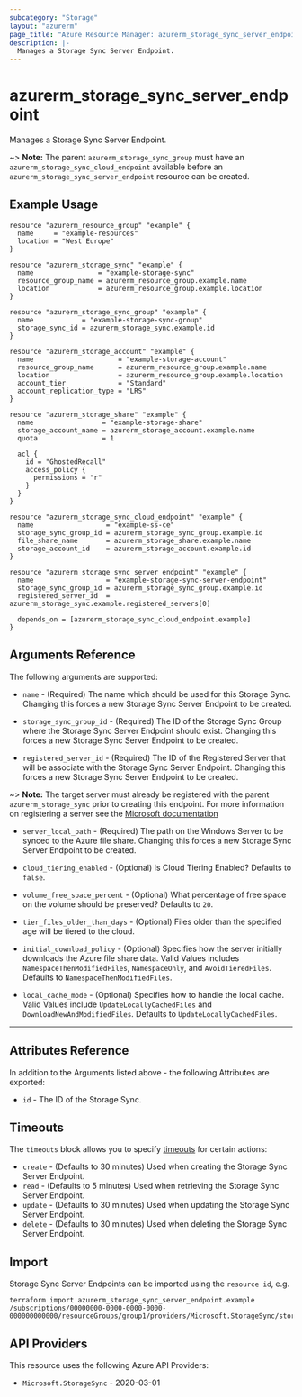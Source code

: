 ```yaml
---
subcategory: "Storage"
layout: "azurerm"
page_title: "Azure Resource Manager: azurerm_storage_sync_server_endpoint"
description: |-
  Manages a Storage Sync Server Endpoint.
---
```


# azurerm_storage_sync_server_endpoint

Manages a Storage Sync Server Endpoint.

~> **Note:** The parent `azurerm_storage_sync_group` must have an `azurerm_storage_sync_cloud_endpoint` available before an `azurerm_storage_sync_server_endpoint` resource can be created.

## Example Usage

```hcl
resource "azurerm_resource_group" "example" {
  name     = "example-resources"
  location = "West Europe"
}

resource "azurerm_storage_sync" "example" {
  name                = "example-storage-sync"
  resource_group_name = azurerm_resource_group.example.name
  location            = azurerm_resource_group.example.location
}

resource "azurerm_storage_sync_group" "example" {
  name            = "example-storage-sync-group"
  storage_sync_id = azurerm_storage_sync.example.id
}

resource "azurerm_storage_account" "example" {
  name                     = "example-storage-account"
  resource_group_name      = azurerm_resource_group.example.name
  location                 = azurerm_resource_group.example.location
  account_tier             = "Standard"
  account_replication_type = "LRS"
}

resource "azurerm_storage_share" "example" {
  name                 = "example-storage-share"
  storage_account_name = azurerm_storage_account.example.name
  quota                = 1

  acl {
    id = "GhostedRecall"
    access_policy {
      permissions = "r"
    }
  }
}

resource "azurerm_storage_sync_cloud_endpoint" "example" {
  name                  = "example-ss-ce"
  storage_sync_group_id = azurerm_storage_sync_group.example.id
  file_share_name       = azurerm_storage_share.example.name
  storage_account_id    = azurerm_storage_account.example.id
}

resource "azurerm_storage_sync_server_endpoint" "example" {
  name                  = "example-storage-sync-server-endpoint"
  storage_sync_group_id = azurerm_storage_sync_group.example.id
  registered_server_id  = azurerm_storage_sync.example.registered_servers[0]

  depends_on = [azurerm_storage_sync_cloud_endpoint.example]
}
```

## Arguments Reference

The following arguments are supported:

* `name` - (Required) The name which should be used for this Storage Sync. Changing this forces a new Storage Sync Server Endpoint to be created.

* `storage_sync_group_id` - (Required) The ID of the Storage Sync Group where the Storage Sync Server Endpoint should exist. Changing this forces a new Storage Sync Server Endpoint to be created.

* `registered_server_id` - (Required) The ID of the Registered Server that will be associate with the Storage Sync Server Endpoint. Changing this forces a new Storage Sync Server Endpoint to be created.

~> **Note:** The target server must already be registered with the parent `azurerm_storage_sync` prior to creating this endpoint. For more information on registering a server see the [Microsoft documentation](https://learn.microsoft.com/azure/storage/file-sync/file-sync-server-registration)

* `server_local_path` - (Required) The path on the Windows Server to be synced to the Azure file share. Changing this forces a new Storage Sync Server Endpoint to be created.

* `cloud_tiering_enabled` - (Optional)  Is Cloud Tiering Enabled? Defaults to `false`.

* `volume_free_space_percent` - (Optional) What percentage of free space on the volume should be preserved? Defaults to `20`.

* `tier_files_older_than_days` - (Optional) Files older than the specified age will be tiered to the cloud.

* `initial_download_policy` - (Optional)  Specifies how the server initially downloads the Azure file share data. Valid Values includes `NamespaceThenModifiedFiles`, `NamespaceOnly`, and `AvoidTieredFiles`. Defaults to `NamespaceThenModifiedFiles`.

* `local_cache_mode` - (Optional) Specifies how to handle the local cache. Valid Values include `UpdateLocallyCachedFiles` and `DownloadNewAndModifiedFiles`. Defaults to `UpdateLocallyCachedFiles`.

---

## Attributes Reference

In addition to the Arguments listed above - the following Attributes are exported:

* `id` - The ID of the Storage Sync.

## Timeouts

The `timeouts` block allows you to specify [timeouts](https://www.terraform.io/language/resources/syntax#operation-timeouts) for certain actions:

* `create` - (Defaults to 30 minutes) Used when creating the Storage Sync Server Endpoint.
* `read` - (Defaults to 5 minutes) Used when retrieving the Storage Sync Server Endpoint.
* `update` - (Defaults to 30 minutes) Used when updating the Storage Sync Server Endpoint.
* `delete` - (Defaults to 30 minutes) Used when deleting the Storage Sync Server Endpoint.

## Import

Storage Sync Server Endpoints can be imported using the `resource id`, e.g.

```shell
terraform import azurerm_storage_sync_server_endpoint.example /subscriptions/00000000-0000-0000-0000-000000000000/resourceGroups/group1/providers/Microsoft.StorageSync/storageSyncServices/sync1/syncGroups/syncGroup1/serverEndpoints/endpoint1
```

## API Providers
<!-- This section is generated, changes will be overwritten -->
This resource uses the following Azure API Providers:

* `Microsoft.StorageSync` - 2020-03-01
